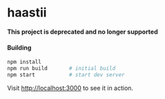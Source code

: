﻿# haastii

__This project is deprecated and no longer supported__

#### Building

```sh
npm install
npm run build       # initial build
npm start           # start dev server
```

Visit [http://localhost:3000](http://localhost:3000) to see it in action.


